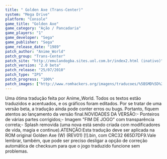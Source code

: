 ```yaml
---
title: " Golden Axe (Trans-Center)"
system: "Mega Drive"
platform: "Console"
game_title: "Golden Axe"
game_category: "Ação / Pancadaria"
game_players: "1"
game_developer: "Sega"
game_publisher: "Sega"
game_release_date: "1989"
patch_author: "Anime_World"
patch_group: "Trans-Center"
patch_site: "http://emulandogba.sites.uol.com.br/index2.html (inativo)"
patch_version: "2.0 beta"
patch_release: "25/07/2010"
patch_type: "IPS"
patch_progress: "100%"
patch_images: ["http://www.romhackers.org/imagens/traducoes/%5BSMD%5D%20Golden%20Axe%20-%20Trans-Center%20-%201.png","http://www.romhackers.org/imagens/traducoes/%5BSMD%5D%20Golden%20Axe%20-%20Trans-Center%20-%202.png","http://www.romhackers.org/imagens/traducoes/%5BSMD%5D%20Golden%20Axe%20-%20Trans-Center%20-%203.png"]
---
```

Uma ótima tradução feita por Anime_World. Todos os textos estão traduzidos e acentuados, e os gráficos foram editados. Por se tratar de uma versão beta, a tradução ainda pode conter erros ou bugs. Portanto, fiquem atentos ao lançamento da versão final.NOVIDADES DA VERSÃO:- Ponteiros de várias partes corrigidos;- Imagem "FIM DE JOGO" com transparência correta;- Splash removida (uma nova está sendo criada com modificadores de vida, magia e continue).ATENÇÃO:Esta tradução deve ser aplicada na ROM original Golden Axe (W) (REV01) [!].bin, com CRC32 665D7DF9.Vale lembrar, também, que pode ser preciso desligar a opção de correção automática de checksum para que o jogo traduzido funcione sem problemas.